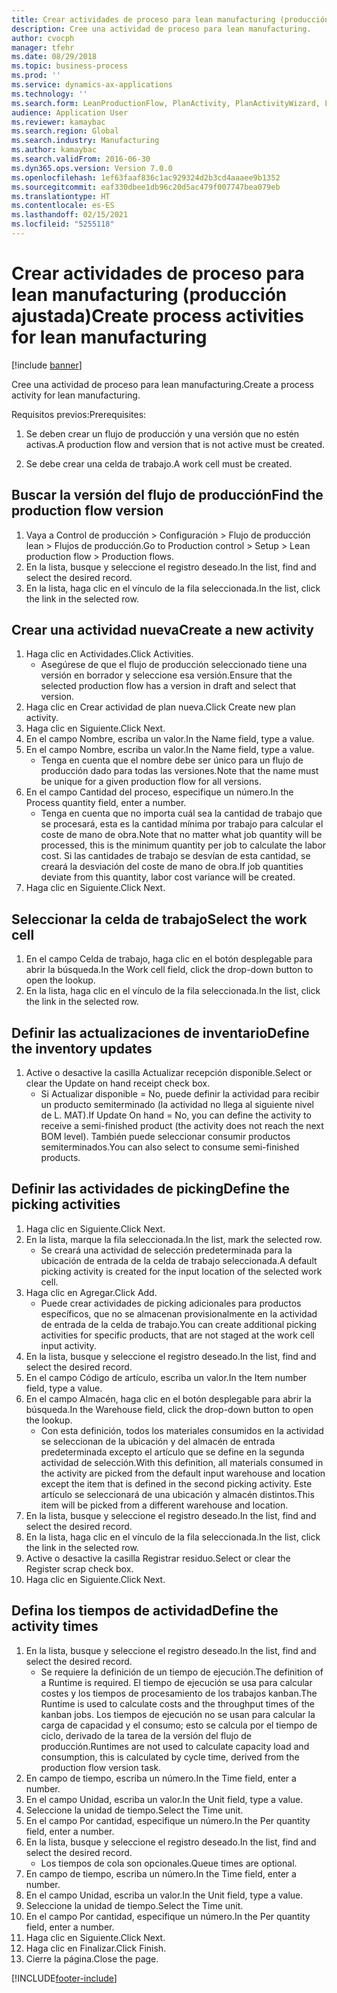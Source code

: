 ```yaml
---
title: Crear actividades de proceso para lean manufacturing (producción ajustada)
description: Cree una actividad de proceso para lean manufacturing.
author: cvocph
manager: tfehr
ms.date: 08/29/2018
ms.topic: business-process
ms.prod: ''
ms.service: dynamics-ax-applications
ms.technology: ''
ms.search.form: LeanProductionFlow, PlanActivity, PlanActivityWizard, LeanWorkCellLookup, InventLocationIdLookup, PlanActivityDetails, KanbanJobPickingListPart
audience: Application User
ms.reviewer: kamaybac
ms.search.region: Global
ms.search.industry: Manufacturing
ms.author: kamaybac
ms.search.validFrom: 2016-06-30
ms.dyn365.ops.version: Version 7.0.0
ms.openlocfilehash: 1ef63faaf836c1ac929324d2b3cd4aaaee9b1352
ms.sourcegitcommit: eaf330dbee1db96c20d5ac479f007747bea079eb
ms.translationtype: HT
ms.contentlocale: es-ES
ms.lasthandoff: 02/15/2021
ms.locfileid: "5255118"
---
```

# <a name="create-process-activities-for-lean-manufacturing"></a><span data-ttu-id="e3b44-103">Crear actividades de proceso para lean manufacturing (producción ajustada)</span><span class="sxs-lookup"><span data-stu-id="e3b44-103">Create process activities for lean manufacturing</span></span>

[!include [banner](../../includes/banner.md)]

<span data-ttu-id="e3b44-104">Cree una actividad de proceso para lean manufacturing.</span><span class="sxs-lookup"><span data-stu-id="e3b44-104">Create a process activity for lean manufacturing.</span></span> 

<span data-ttu-id="e3b44-105">Requisitos previos:</span><span class="sxs-lookup"><span data-stu-id="e3b44-105">Prerequisites:</span></span> 

1. <span data-ttu-id="e3b44-106">Se deben crear un flujo de producción y una versión que no estén activas.</span><span class="sxs-lookup"><span data-stu-id="e3b44-106">A production flow and version that is not active must be created.</span></span>

2. <span data-ttu-id="e3b44-107">Se debe crear una celda de trabajo.</span><span class="sxs-lookup"><span data-stu-id="e3b44-107">A work cell must be created.</span></span>


## <a name="find-the-production-flow-version"></a><span data-ttu-id="e3b44-108">Buscar la versión del flujo de producción</span><span class="sxs-lookup"><span data-stu-id="e3b44-108">Find the production flow version</span></span>
1. <span data-ttu-id="e3b44-109">Vaya a Control de producción > Configuración > Flujo de producción lean > Flujos de producción.</span><span class="sxs-lookup"><span data-stu-id="e3b44-109">Go to Production control > Setup > Lean production flow > Production flows.</span></span>
2. <span data-ttu-id="e3b44-110">En la lista, busque y seleccione el registro deseado.</span><span class="sxs-lookup"><span data-stu-id="e3b44-110">In the list, find and select the desired record.</span></span>
3. <span data-ttu-id="e3b44-111">En la lista, haga clic en el vínculo de la fila seleccionada.</span><span class="sxs-lookup"><span data-stu-id="e3b44-111">In the list, click the link in the selected row.</span></span>

## <a name="create-a-new-activity"></a><span data-ttu-id="e3b44-112">Crear una actividad nueva</span><span class="sxs-lookup"><span data-stu-id="e3b44-112">Create a new activity</span></span>
1. <span data-ttu-id="e3b44-113">Haga clic en Actividades.</span><span class="sxs-lookup"><span data-stu-id="e3b44-113">Click Activities.</span></span>
    * <span data-ttu-id="e3b44-114">Asegúrese de que el flujo de producción seleccionado tiene una versión en borrador y seleccione esa versión.</span><span class="sxs-lookup"><span data-stu-id="e3b44-114">Ensure that the selected production flow has a version in draft and select that version.</span></span>  
2. <span data-ttu-id="e3b44-115">Haga clic en Crear actividad de plan nueva.</span><span class="sxs-lookup"><span data-stu-id="e3b44-115">Click Create new plan activity.</span></span>
3. <span data-ttu-id="e3b44-116">Haga clic en Siguiente.</span><span class="sxs-lookup"><span data-stu-id="e3b44-116">Click Next.</span></span>
4. <span data-ttu-id="e3b44-117">En el campo Nombre, escriba un valor.</span><span class="sxs-lookup"><span data-stu-id="e3b44-117">In the Name field, type a value.</span></span>
5. <span data-ttu-id="e3b44-118">En el campo Nombre, escriba un valor.</span><span class="sxs-lookup"><span data-stu-id="e3b44-118">In the Name field, type a value.</span></span>
    * <span data-ttu-id="e3b44-119">Tenga en cuenta que el nombre debe ser único para un flujo de producción dado para todas las versiones.</span><span class="sxs-lookup"><span data-stu-id="e3b44-119">Note that the name must be unique for a given production flow for all versions.</span></span>  
6. <span data-ttu-id="e3b44-120">En el campo Cantidad del proceso, especifique un número.</span><span class="sxs-lookup"><span data-stu-id="e3b44-120">In the Process quantity field, enter a number.</span></span>
    * <span data-ttu-id="e3b44-121">Tenga en cuenta que no importa cuál sea la cantidad de trabajo que se procesará, esta es la cantidad mínima por trabajo para calcular el coste de mano de obra.</span><span class="sxs-lookup"><span data-stu-id="e3b44-121">Note that no matter what job quantity will be processed, this is the minimum quantity per job to calculate the labor cost.</span></span> <span data-ttu-id="e3b44-122">Si las cantidades de trabajo se desvían de esta cantidad, se creará la desviación del coste de mano de obra.</span><span class="sxs-lookup"><span data-stu-id="e3b44-122">If job quantities deviate from this quantity, labor cost variance will be created.</span></span>  
7. <span data-ttu-id="e3b44-123">Haga clic en Siguiente.</span><span class="sxs-lookup"><span data-stu-id="e3b44-123">Click Next.</span></span>

## <a name="select-the-work-cell"></a><span data-ttu-id="e3b44-124">Seleccionar la celda de trabajo</span><span class="sxs-lookup"><span data-stu-id="e3b44-124">Select the work cell</span></span>
1. <span data-ttu-id="e3b44-125">En el campo Celda de trabajo, haga clic en el botón desplegable para abrir la búsqueda.</span><span class="sxs-lookup"><span data-stu-id="e3b44-125">In the Work cell field, click the drop-down button to open the lookup.</span></span>
2. <span data-ttu-id="e3b44-126">En la lista, haga clic en el vínculo de la fila seleccionada.</span><span class="sxs-lookup"><span data-stu-id="e3b44-126">In the list, click the link in the selected row.</span></span>

## <a name="define-the-inventory-updates"></a><span data-ttu-id="e3b44-127">Definir las actualizaciones de inventario</span><span class="sxs-lookup"><span data-stu-id="e3b44-127">Define the inventory updates</span></span>
1. <span data-ttu-id="e3b44-128">Active o desactive la casilla Actualizar recepción disponible.</span><span class="sxs-lookup"><span data-stu-id="e3b44-128">Select or clear the Update on hand receipt check box.</span></span>
    * <span data-ttu-id="e3b44-129">Si Actualizar disponible = No, puede definir la actividad para recibir un producto semiterminado (la actividad no llega al siguiente nivel de L. MAT).</span><span class="sxs-lookup"><span data-stu-id="e3b44-129">If Update On hand = No, you can define the activity to receive a semi-finished product (the activity does not reach the next BOM level).</span></span>    <span data-ttu-id="e3b44-130">También puede seleccionar consumir productos semiterminados.</span><span class="sxs-lookup"><span data-stu-id="e3b44-130">You can also select to consume semi-finished products.</span></span>  

## <a name="define-the-picking-activities"></a><span data-ttu-id="e3b44-131">Definir las actividades de picking</span><span class="sxs-lookup"><span data-stu-id="e3b44-131">Define the picking activities</span></span>
1. <span data-ttu-id="e3b44-132">Haga clic en Siguiente.</span><span class="sxs-lookup"><span data-stu-id="e3b44-132">Click Next.</span></span>
2. <span data-ttu-id="e3b44-133">En la lista, marque la fila seleccionada.</span><span class="sxs-lookup"><span data-stu-id="e3b44-133">In the list, mark the selected row.</span></span>
    * <span data-ttu-id="e3b44-134">Se creará una actividad de selección predeterminada para la ubicación de entrada de la celda de trabajo seleccionada.</span><span class="sxs-lookup"><span data-stu-id="e3b44-134">A default picking activity is created for the input location of the selected work cell.</span></span>  
3. <span data-ttu-id="e3b44-135">Haga clic en Agregar.</span><span class="sxs-lookup"><span data-stu-id="e3b44-135">Click Add.</span></span>
    * <span data-ttu-id="e3b44-136">Puede crear actividades de picking adicionales para productos específicos, que no se almacenan provisionalmente en la actividad de entrada de la celda de trabajo.</span><span class="sxs-lookup"><span data-stu-id="e3b44-136">You can create additional picking activities for specific products, that are not staged at the work cell input activity.</span></span>  
4. <span data-ttu-id="e3b44-137">En la lista, busque y seleccione el registro deseado.</span><span class="sxs-lookup"><span data-stu-id="e3b44-137">In the list, find and select the desired record.</span></span>
5. <span data-ttu-id="e3b44-138">En el campo Código de artículo, escriba un valor.</span><span class="sxs-lookup"><span data-stu-id="e3b44-138">In the Item number field, type a value.</span></span>
6. <span data-ttu-id="e3b44-139">En el campo Almacén, haga clic en el botón desplegable para abrir la búsqueda.</span><span class="sxs-lookup"><span data-stu-id="e3b44-139">In the Warehouse field, click the drop-down button to open the lookup.</span></span>
    * <span data-ttu-id="e3b44-140">Con esta definición, todos los materiales consumidos en la actividad se seleccionan de la ubicación y del almacén de entrada predeterminada excepto el artículo que se define en la segunda actividad de selección.</span><span class="sxs-lookup"><span data-stu-id="e3b44-140">With this definition, all materials consumed in the activity are picked from the default input warehouse and location except the item that is defined in the second picking activity.</span></span> <span data-ttu-id="e3b44-141">Este artículo se seleccionará de una ubicación y almacén distintos.</span><span class="sxs-lookup"><span data-stu-id="e3b44-141">This item will be picked from a different warehouse and location.</span></span>  
7. <span data-ttu-id="e3b44-142">En la lista, busque y seleccione el registro deseado.</span><span class="sxs-lookup"><span data-stu-id="e3b44-142">In the list, find and select the desired record.</span></span>
8. <span data-ttu-id="e3b44-143">En la lista, haga clic en el vínculo de la fila seleccionada.</span><span class="sxs-lookup"><span data-stu-id="e3b44-143">In the list, click the link in the selected row.</span></span>
9. <span data-ttu-id="e3b44-144">Active o desactive la casilla Registrar residuo.</span><span class="sxs-lookup"><span data-stu-id="e3b44-144">Select or clear the Register scrap check box.</span></span>
10. <span data-ttu-id="e3b44-145">Haga clic en Siguiente.</span><span class="sxs-lookup"><span data-stu-id="e3b44-145">Click Next.</span></span>

## <a name="define-the-activity-times"></a><span data-ttu-id="e3b44-146">Defina los tiempos de actividad</span><span class="sxs-lookup"><span data-stu-id="e3b44-146">Define the activity times</span></span>
1. <span data-ttu-id="e3b44-147">En la lista, busque y seleccione el registro deseado.</span><span class="sxs-lookup"><span data-stu-id="e3b44-147">In the list, find and select the desired record.</span></span>
    * <span data-ttu-id="e3b44-148">Se requiere la definición de un tiempo de ejecución.</span><span class="sxs-lookup"><span data-stu-id="e3b44-148">The definition of a Runtime is required.</span></span> <span data-ttu-id="e3b44-149">El tiempo de ejecución se usa para calcular costes y los tiempos de procesamiento de los trabajos kanban.</span><span class="sxs-lookup"><span data-stu-id="e3b44-149">The Runtime is used to calculate costs and the throughput times of the kanban jobs.</span></span> <span data-ttu-id="e3b44-150">Los tiempos de ejecución no se usan para calcular la carga de capacidad y el consumo; esto se calcula por el tiempo de ciclo, derivado de la tarea de la versión del flujo de producción.</span><span class="sxs-lookup"><span data-stu-id="e3b44-150">Runtimes are not used to calculate capacity load and consumption, this is calculated by cycle time, derived from the production flow version task.</span></span>  
2. <span data-ttu-id="e3b44-151">En campo de tiempo, escriba un número.</span><span class="sxs-lookup"><span data-stu-id="e3b44-151">In the Time field, enter a number.</span></span>
3. <span data-ttu-id="e3b44-152">En el campo Unidad, escriba un valor.</span><span class="sxs-lookup"><span data-stu-id="e3b44-152">In the Unit field, type a value.</span></span>
4. <span data-ttu-id="e3b44-153">Seleccione la unidad de tiempo.</span><span class="sxs-lookup"><span data-stu-id="e3b44-153">Select the Time unit.</span></span>
5. <span data-ttu-id="e3b44-154">En el campo Por cantidad, especifique un número.</span><span class="sxs-lookup"><span data-stu-id="e3b44-154">In the Per quantity field, enter a number.</span></span>
6. <span data-ttu-id="e3b44-155">En la lista, busque y seleccione el registro deseado.</span><span class="sxs-lookup"><span data-stu-id="e3b44-155">In the list, find and select the desired record.</span></span>
    * <span data-ttu-id="e3b44-156">Los tiempos de cola son opcionales.</span><span class="sxs-lookup"><span data-stu-id="e3b44-156">Queue times are optional.</span></span>  
7. <span data-ttu-id="e3b44-157">En campo de tiempo, escriba un número.</span><span class="sxs-lookup"><span data-stu-id="e3b44-157">In the Time field, enter a number.</span></span>
8. <span data-ttu-id="e3b44-158">En el campo Unidad, escriba un valor.</span><span class="sxs-lookup"><span data-stu-id="e3b44-158">In the Unit field, type a value.</span></span>
9. <span data-ttu-id="e3b44-159">Seleccione la unidad de tiempo.</span><span class="sxs-lookup"><span data-stu-id="e3b44-159">Select the Time unit.</span></span>
10. <span data-ttu-id="e3b44-160">En el campo Por cantidad, especifique un número.</span><span class="sxs-lookup"><span data-stu-id="e3b44-160">In the Per quantity field, enter a number.</span></span>
11. <span data-ttu-id="e3b44-161">Haga clic en Siguiente.</span><span class="sxs-lookup"><span data-stu-id="e3b44-161">Click Next.</span></span>
12. <span data-ttu-id="e3b44-162">Haga clic en Finalizar.</span><span class="sxs-lookup"><span data-stu-id="e3b44-162">Click Finish.</span></span>
13. <span data-ttu-id="e3b44-163">Cierre la página.</span><span class="sxs-lookup"><span data-stu-id="e3b44-163">Close the page.</span></span>



[!INCLUDE[footer-include](../../../includes/footer-banner.md)]